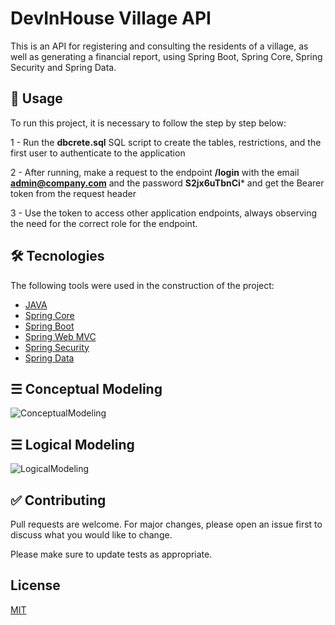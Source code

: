 # DevInHouse Village API

This is an API for registering and consulting the residents of a village, as well as generating a financial report, using Spring Boot, Spring Core, Spring Security and Spring Data.

## 🚀 Usage

To run this project, it is necessary to follow the step by step below:

1 - Run the **dbcrete.sql** SQL script to create the tables, restrictions, and the first user to authenticate to the application

2 - After running, make a request to the endpoint **/login** with the email **admin@company.com** and the password **S2jx6uTbnCi*** and get the Bearer token from the request header

3 - Use the token to access other application endpoints, always observing the need for the correct role for the endpoint.


## 🛠 Tecnologies

The following tools were used in the construction of the project:

- [JAVA](https://www.java.com)
- [Spring Core](https://docs.spring.io/spring-framework/docs/current/reference/html/core.html)
- [Spring Boot](https://docs.spring.io/spring-boot/docs/current/reference/html/)
- [Spring Web MVC](https://docs.spring.io/spring-framework/docs/3.2.x/spring-framework-reference/html/mvc.html)
- [Spring Security](https://docs.spring.io/spring-security/reference/index.html)
- [Spring Data](https://spring.io/projects/spring-data)

## ☰ Conceptual Modeling
![ConceptualModeling](![image](https://user-images.githubusercontent.com/6551994/156147334-688c5c24-27d9-44ec-ac71-45f5f53d726c.png))

## ☰ Logical Modeling
![LogicalModeling](![image](https://user-images.githubusercontent.com/6551994/156144425-df3660d7-26be-4cc1-b0c8-4d5547bf77ba.png))


## ✅ Contributing
Pull requests are welcome. For major changes, please open an issue first to discuss what you would like to change.

Please make sure to update tests as appropriate.

## License
[MIT](https://choosealicense.com/licenses/mit/)

